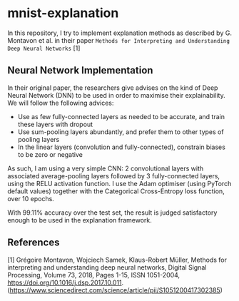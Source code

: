 # mnist-explanation

In this repository, I try to implement explanation methods as described by G. Montavon et al. in their paper `Methods for Interpreting and Understanding Deep Neural Networks` [1]

## Neural Network Implementation

In their original paper, the researchers give advises on the kind of Deep Neural Network (DNN) to be used in order to maximise their explainability. We will follow the following advices:
 - Use as few fully-connected layers as needed to be accurate, and train these layers with dropout
 - Use sum-pooling layers abundantly, and prefer them to other types of pooling layers
 - In the linear layers (convolution and fully-connected), constrain biases to be zero or negative

As such, I am using a very simple CNN: 2 convolutional layers with associated average-pooling layers followed by 3 fully-connected layers, using the RELU activation function. I use the Adam optimiser (using PyTorch default values) together with the Categorical Cross-Entropy loss function, over 10 epochs.

With 99.11% accuracy over the test set, the result is judged satisfactory enough to be used in the explanation framework.


## References

[1] Grégoire Montavon, Wojciech Samek, Klaus-Robert Müller, Methods for interpreting and understanding deep neural networks, Digital Signal Processing, Volume 73, 2018, Pages 1-15, ISSN 1051-2004, https://doi.org/10.1016/j.dsp.2017.10.011. (https://www.sciencedirect.com/science/article/pii/S1051200417302385)
